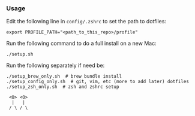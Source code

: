 ### Usage

Edit the following line in `config/.zshrc` to set the path to dotfiles:
```
export PROFILE_PATH="<path_to_this_repo>/profile"
```

Run the following command to do a full install on a new Mac:
```
./setup.sh
```

Run the following separately if need be:
```
./setup_brew_only.sh  # brew bundle install
./setup_config_only.sh  # git, vim, etc (more to add later) dotfiles
./setup_zsh_only.sh  # zsh and zshrc setup
```

```
 <O> <O>
  |   |
 / \ / \
```
